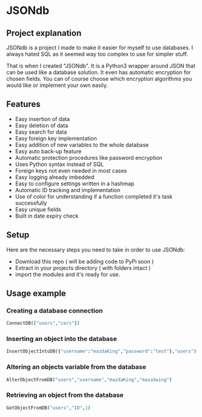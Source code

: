 # JSONdb

## Project explanation

JSONdb is a project I made to make it easier for myself to use databases. I always hated SQL as it seemed way too complex to use for simpler stuff.

That is when I created "JSONdb". It is a Python3 wrapper around JSON that can be used like a database solution. It even has automatic encryption for chosen fields. You can of course choose which encryption algorithms you would like or implement your own easily.

## Features

- Easy insertion of data
- Easy deletion of data
- Easy search for data
- Easy foreign key implementation
- Easy addition of new variables to the whole database
- Easy auto back-up feature
- Automatic protection procedures like password encryption
- Uses Python syntax instead of SQL
- Foreign keys not even needed in most cases
- Easy logging already imbedded
- Easy to configure settings written in a hashmap
- Automatic ID tracking and implementation
- Use of color for understanding if a function completed it's task successfully
- Easy unique fields
- Built in date expiry check

## Setup

Here are the necessary steps you need to take in order to use JSONdb:

- Download this repo ( will be adding code to PyPi soon )
- Extract in your projects directory ( with folders intact )
- import the modules and it's ready for use.

## Usage example

### Creating a database connection
```Python
ConnectDB(["users","cars"])
```
### Inserting an object into the database
```Python
InsertObjectIntoDB({"username":"mazdaKing","password":"test"},"users")
```
### Altering an objects variable from the database
```Python
AlterObjectFromDB("users","username","mazdaKing","mazaSwing")
```
### Retrieving an object from the database
```Python
GetObjectFromDB("users","ID",1)
```
